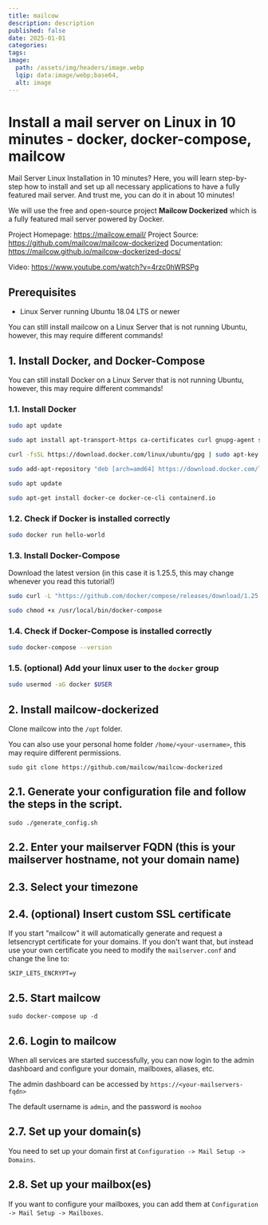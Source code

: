 ```yaml
---
title: mailcow
description: description
published: false
date: 2025-01-01
categories: 
tags: 
image:
  path: /assets/img/headers/image.webp
  lqip: data:image/webp;base64,
  alt: image
---
```


# Install a mail server on Linux in 10 minutes - docker, docker-compose, mailcow

Mail Server Linux Installation in 10 minutes? Here, you will learn step-by-step how to install and set up all necessary applications to have a fully featured mail server. And trust me, you can do it in about 10 minutes!

We will use the free and open-source project **Mailcow Dockerized** which is a fully featured mail server powered by Docker.

Project Homepage: https://mailcow.email/
Project Source: https://github.com/mailcow/mailcow-dockerized
Documentation: https://mailcow.github.io/mailcow-dockerized-docs/

Video: https://www.youtube.com/watch?v=4rzc0hWRSPg

## Prerequisites

- Linux Server running Ubuntu 18.04 LTS or newer

You can still install mailcow on a Linux Server that is not running Ubuntu, however, this may require different commands!

## 1. Install Docker, and Docker-Compose

You can still install Docker on a Linux Server that is not running Ubuntu, however, this may require different commands!

### 1.1. Install Docker
```bash
sudo apt update

sudo apt install apt-transport-https ca-certificates curl gnupg-agent software-properties-common

curl -fsSL https://download.docker.com/linux/ubuntu/gpg | sudo apt-key add -

sudo add-apt-repository "deb [arch=amd64] https://download.docker.com/linux/ubuntu $(lsb_release -cs) stable"

sudo apt update

sudo apt-get install docker-ce docker-ce-cli containerd.io
```

### 1.2. Check if Docker is installed correctly
```bash
sudo docker run hello-world
```

### 1.3. Install Docker-Compose

Download the latest version (in this case it is 1.25.5, this may change whenever you read this tutorial!)

```bash
sudo curl -L "https://github.com/docker/compose/releases/download/1.25.5/docker-compose-$(uname -s)-$(uname -m)" -o /usr/local/bin/docker-compose

sudo chmod +x /usr/local/bin/docker-compose
```

### 1.4. Check if Docker-Compose is installed correctly
```bash
sudo docker-compose --version
```

### 1.5. (optional) Add your linux user to the `docker` group
```bash
sudo usermod -aG docker $USER
```

## 2. Install mailcow-dockerized

Clone mailcow into the `/opt` folder.

You can also use your personal home folder `/home/<your-username>`, this may require different permissions.

```
sudo git clone https://github.com/mailcow/mailcow-dockerized
```

## 2.1. Generate your configuration file and follow the steps in the script.

```
sudo ./generate_config.sh
```

## 2.2. Enter your mailserver FQDN (this is your mailserver hostname, not your domain name)

## 2.3. Select your timezone

## 2.4. (optional) Insert custom SSL certificate

If you start "mailcow" it will automatically generate and request a letsencrypt certificate for your domains. If you don't want that, but instead use your own certificate you need to modify the `mailserver.conf` and change the line to:

```
SKIP_LETS_ENCRYPT=y
```

## 2.5. Start mailcow

```
sudo docker-compose up -d
```

## 2.6. Login to mailcow

When all services are started successfully, you can now login to the admin dashboard and configure your domain, mailboxes, aliases, etc.

The admin dashboard can be accessed by `https://<your-mailservers-fqdn>`

The default username is `admin`, and the password is `moohoo`

## 2.7. Set up your domain(s)

You need to set up your domain first at `Configuration -> Mail Setup -> Domains`.

## 2.8. Set up your mailbox(es)

If you want to configure your mailboxes, you can add them at `Configuration -> Mail Setup -> Mailboxes`.

